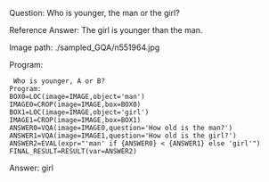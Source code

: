 Question: Who is younger, the man or the girl?

Reference Answer: The girl is younger than the man.

Image path: ./sampled_GQA/n551964.jpg

Program:

```
 Who is younger, A or B?
Program:
BOX0=LOC(image=IMAGE,object='man')
IMAGE0=CROP(image=IMAGE,box=BOX0)
BOX1=LOC(image=IMAGE,object='girl')
IMAGE1=CROP(image=IMAGE,box=BOX1)
ANSWER0=VQA(image=IMAGE0,question='How old is the man?')
ANSWER1=VQA(image=IMAGE1,question='How old is the girl?')
ANSWER2=EVAL(expr="'man' if {ANSWER0} < {ANSWER1} else 'girl'")
FINAL_RESULT=RESULT(var=ANSWER2)
```
Answer: girl

